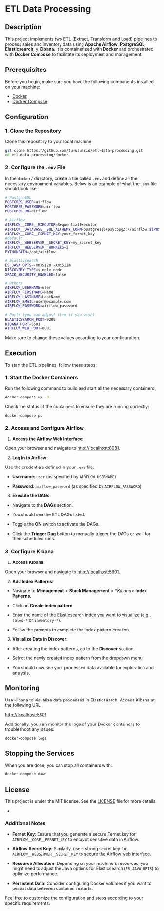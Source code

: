 # ETL Data Processing

## Description

This project implements two ETL (Extract, Transform and Load) pipelines to process sales and inventory data using **Apache Airflow**, **PostgreSQL**, **Elasticsearch**, y **Kibana**. It is containerized with **Docker** and orchestrated with **Docker Compose** to facilitate its deployment and management.

## Prerequisites

Before you begin, make sure you have the following components installed on your machine:

- [Docker](https://docs.docker.com/get-docker/)
- [Docker Compose](https://docs.docker.com/compose/install/)

## Configuration

### 1. Clone the Repository

Clone this repository to your local machine:

```bash
git clone https://github.com/tu-usuario/etl-data-processing.git
cd etl-data-processing/docker
```

### 2. Configure the `.env` File

In the `docker/` directory, create a file called `.env` and define all the necessary environment variables. Below is an example of what the `.env` file should look like:

```bash
# PostgreSQL
POSTGRES_USER=airflow
POSTGRES_PASSWORD=airflow
POSTGRES_DB=airflow

# Airflow
AIRFLOW__CORE__EXECUTOR=SequentialExecutor
AIRFLOW__DATABASE__SQL_ALCHEMY_CONN=postgresql+psycopg2://airflow:${POSTGRES_PASSWORD}@postgres/${POSTGRES_DB}
AIRFLOW__CORE__FERNET_KEY=your_fernet_key
#default
AIRFLOW__WEBSERVER__SECRET_KEY=my_secret_key
AIRFLOW__WEBSERVER__WORKERS=2
PYTHONPATH=/opt/airflow

# Elasticsearch
ES_JAVA_OPTS=-Xms512m -Xmx512m
DISCOVERY_TYPE=single-node
XPACK_SECURITY_ENABLED=false

# Others
AIRFLOW_USERNAME=user
AIRFLOW_FIRSTNAME=Name
AIRFLOW_LASTNAME=LastName
AIRFLOW_EMAIL=user@example.com
AIRFLOW_PASSWORD=airflow_password

# Ports (you can adjust them if you wish)
ELASTICSEARCH_PORT=9200
KIBANA_PORT=5601
AIRFLOW_WEB_PORT=8081
```
Make sure to change these values according to your configuration.

## Execution

To start the ETL pipelines, follow these steps:

### 1. Start the Docker Containers

Run the following command to build and start all the necessary containers:

```bash
docker-compose up -d
```

Check the status of the containers to ensure they are running correctly:

```bash
docker-compose ps
```

### 2. Access and Configure Airflow

1. **Access the Airflow Web Interface**:

Open your browser and navigate to [http://localhost:8081](http://localhost:8081).

2. **Log In to Airflow**:

Use the credentials defined in your `.env` file:

- **Username**: `user` (as specified by `AIRFLOW_USERNAME`)

- **Password**: `airflow_password` (as specified by `AIRFLOW_PASSWORD`)

3. **Execute the DAGs**:

- Navigate to the **DAGs** section.

- You should see the ETL DAGs listed.

- Toggle the **ON** switch to activate the DAGs.

- Click the **Trigger Dag** button to manually trigger the DAGs or wait for their scheduled runs.

### 3. Configure Kibana

1. **Access Kibana**:

Open your browser and navigate to [http://localhost:5601](http://localhost:5601).

2. **Add Index Patterns**:

- Navigate to **Management** > **Stack Management** > **Kibana*> **Index Patterns**.

- Click on **Create index pattern**.

- Enter the name of the Elasticsearch index you want to visualize (e.g., `sales-*` or `inventory-*`).

- Follow the prompts to complete the index pattern creation.

3. **Visualize Data in Discover**:

- After creating the index patterns, go to the **Discover** section.

- Select the newly created index pattern from the dropdown menu.

- You should now see your processed data available for exploration and analysis.

## Monitoring

Use Kibana to visualize data processed in Elasticsearch. Access Kibana at the following URL:

[http://localhost:5601](http://localhost:5601)

Additionally, you can monitor the logs of your Docker containers to troubleshoot any issues:

```bash
docker-compose logs
```

## Stopping the Services

When you are done, you can stop all containers with:

```bash
docker-compose down
```

## License

This project is under the MIT license. See the [LICENSE](LICENSE) file for more details.

-

### Additional Notes

- **Fernet Key**: Ensure that you generate a secure Fernet key for `AIRFLOW__CORE__FERNET_KEY` to encrypt sensitive data in Airflow.

- **Airflow Secret Key**: Similarly, use a strong secret key for `AIRFLOW__WEBSERVER__SECRET_KEY` to secure the Airflow web interface.

- **Resource Allocation**: Depending on your machine's resources, you might need to adjust the Java options for Elasticsearch (`ES_JAVA_OPTS`) to optimize performance.

- **Persistent Data**: Consider configuring Docker volumes if you want to persist data between container restarts.

Feel free to customize the configuration and steps according to your specific requirements.
